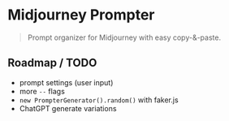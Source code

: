 # Midjourney Prompter

> Prompt organizer for Midjourney with easy copy-&-paste.

## Roadmap / TODO

- prompt settings (user input)
- more `--` flags
- `new PrompterGenerator().random()` with faker.js
- ChatGPT generate variations
